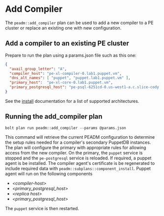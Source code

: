 # Add Compiler

The `peadm::add_compiler` plan can be used to add a new compiler to a PE cluster or replace an existing one with new configuration.

## Add a compiler to an existing PE cluster

Prepare to run the plan using a params.json file such as this one:

```json
{
  "avail_group_letter": "A",
  "compiler_host": "pe-xl-compiler-0.lab1.puppet.vm",
  "dns_alt_names": [ "puppet", "puppet.lab1.puppet.vm" ],
  "primary_host":  "pe-xl-core-0.lab1.puppet.vm",
  "primary_postgresql_host": "pe-psql-6251cd-0.us-west1-a.c.slice-cody.internal",
}
```

See the [install](install.md#reference-architectures) documentation for a list of supported architectures.


## Running the add_compiler plan
```
bolt plan run peadm::add_compiler --params @params.json 
```

This command will retrieve the current PEADM configuration to determine the setup rules needed for a compiler's secondary PuppetDB instances. The plan will configure the primary with appropriate rules for allowing access from the new compiler. On the primary, the `puppet` service is stopped and the `pe-postgresql` service is reloaded. If required, a puppet agent is be installed. The compiler agent's certificate is be regenerated to include required data with `peadm::subplans::component_install`. Puppet agent will run on the following components
* _\<compiler-host\>_
* _\<primary_postgresql_host\>_
* _\<replica host\>_
* _\<primary_postgresql_host\>_

 The `puppet` service is then restarted.
